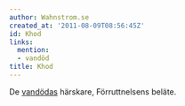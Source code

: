 ```yaml
---
author: Wahnstrom.se
created_at: '2011-08-09T08:56:45Z'
id: Khod
links:
  mention:
  - vandöd
title: Khod
---
```


De [vandödas] härskare, Förruttnelsens beläte.

  [vandödas]: vandöd